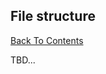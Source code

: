 ## File structure

[Back To Contents](https://github.com/shouston3/lang/blob/master/wiki/index.md)

TBD...
